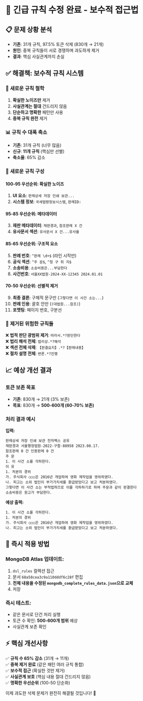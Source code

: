 # 🚨 긴급 규칙 수정 완료 - 보수적 접근법

## 📋 **문제 상황 분석**
- **기존**: 31개 규칙, 97.5% 토큰 삭제 (830개 → 21개)
- **원인**: 중복 규칙들이 서로 경쟁하며 과도하게 제거
- **결과**: 핵심 사실관계까지 손실

## ✅ **해결책: 보수적 규칙 시스템**

### 🎯 **새로운 규칙 철학**
1. **확실한 노이즈만** 제거
2. **사실관계는 절대** 건드리지 않음
3. **단순하고 명확한** 패턴만 사용
4. **중복 규칙 완전** 제거

### 📊 **규칙 수 대폭 축소**
- **기존**: 31개 규칙 (너무 많음)
- **신규**: **11개 규칙** (핵심만 선별)
- **축소율**: 65% 감소

### 🔧 **새로운 규칙 구성**

#### **100-95 우선순위: 확실한 노이즈**
1. **UI 요소**: `판례상세 저장 인쇄 보관...`
2. **시스템 정보**: `국세법령정보시스템`, `판례ID:`

#### **95-85 우선순위: 메타데이터**
3. **재판 메타데이터**: `재판경과`, `참조판례 X 건`
4. **유사문서 섹션**: `유사문서 X 건...유사율`

#### **85-65 우선순위: 구조적 요소**
5. **판례 번호**: `^판례 \d+$` (라인 시작만)
6. **공식 섹션**: `^주 문$`, `^청 구 취 지$`
7. **소송비용**: `소송비용은...부담한다`
8. **사건번호**: `서울XX법원-2024-XX-12345 2024.01.01`

#### **70-50 우선순위: 선별적 제거**
9. **최종 결론**: 구체적 문구만 (`그렇다면 이 사건 소는...`)
10. **판례 인용**: 괄호 안만 (`(대법원...참조)`)
11. **포맷팅**: 페이지 번호, 구분선

### 🚫 **제거된 위험한 규칙들**

❌ **법적 판단 광범위 제거**: `따라서.*?판단한다`  
❌ **법리 해석 전체**: `법리상.*?해석`  
❌ **섹션 전체 삭제**: `【판결요지】.*?【판례내용】`  
❌ **절차 설명 전체**: `변론.*?진행`  

## 📈 **예상 개선 결과**

### **토큰 보존 목표**
- **기존**: 830개 → 21개 (3% 보존)
- **목표**: 830개 → **500-600개 (60-70% 보존)**

### **처리 결과 예시**

**입력:**
```
판례상세 저장 인쇄 보관 전자팩스 공유
재판경과 서울행정법원-2022-구합-88958 2023.08.17.
참조판례 0 건 인용판례 0 건
주 문
1. 이 사건 소를 각하한다.
이 유
1. 처분의 경위
가. 주식회사 ○○○은 2016년 개업하여 영화 제작업을 영위하였다.
나. 피고는 소외 법인이 부가가치세를 환급받았다고 보고 처분하였다.
그렇다면 이 사건 소는 부적법하므로 이를 각하하기로 하여 주문과 같이 판결한다
소송비용은 원고가 부담한다.
```

**예상 출력:**
```
1. 이 사건 소를 각하한다.
1. 처분의 경위
가. 주식회사 ○○○은 2016년 개업하여 영화 제작업을 영위하였다.
나. 피고는 소외 법인이 부가가치세를 환급받았다고 보고 처분하였다.
```

## 🚀 **즉시 적용 방법**

### **MongoDB Atlas 업데이트:**
1. `dsl_rules` 컬렉션 접근
2. 문서 `68a58cea3c9a110dddf6c28f` 편집
3. **전체 내용을 수정된 `mongodb_complete_rules_data.json`으로 교체**
4. 저장

### **즉시 테스트:**
- 같은 문서로 단건 처리 실행
- 토큰 수 확인: **500-600개 범위** 예상
- 사실관계 보존 확인

## ⚡ **핵심 개선사항**

✅ **규칙 수 65% 감소** (31개 → 11개)  
✅ **중복 제거 완료** (같은 패턴 여러 규칙 통합)  
✅ **보수적 접근** (확실한 것만 제거)  
✅ **사실관계 보호** (핵심 내용 절대 건드리지 않음)  
✅ **명확한 우선순위** (100-50 단순화)  

이제 과도한 삭제 문제가 완전히 해결될 것입니다! 🎉
